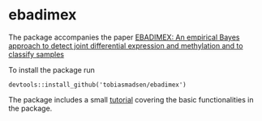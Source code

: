 # ebadimex

The package accompanies the paper [EBADIMEX: An empirical Bayes approach to detect joint differential expression and methylation and to classify samples](https://www.biorxiv.org/content/early/2018/08/28/401232)

To install the package run

```
devtools::install_github('tobiasmadsen/ebadimex')
```

The package includes a small [tutorial](inst/doc/ebadimex-tutorial.html) covering the basic functionalities in the package.
